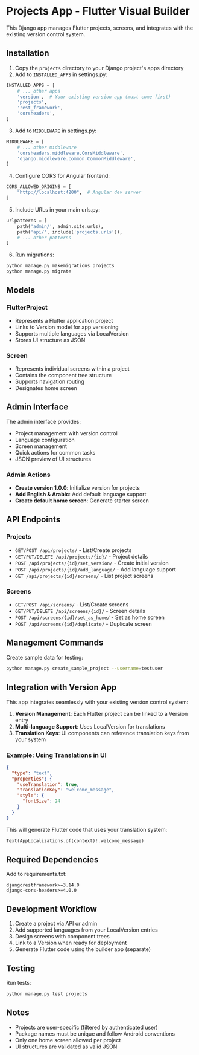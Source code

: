 # Projects App - Flutter Visual Builder

This Django app manages Flutter projects, screens, and integrates with the existing version control system.

## Installation

1. Copy the `projects` directory to your Django project's apps directory
2. Add to `INSTALLED_APPS` in settings.py:
```python
INSTALLED_APPS = [
    # ... other apps
    'version',  # Your existing version app (must come first)
    'projects',
    'rest_framework',
    'corsheaders',
]
```

3. Add to `MIDDLEWARE` in settings.py:
```python
MIDDLEWARE = [
    # ... other middleware
    'corsheaders.middleware.CorsMiddleware',
    'django.middleware.common.CommonMiddleware',
]
```

4. Configure CORS for Angular frontend:
```python
CORS_ALLOWED_ORIGINS = [
    "http://localhost:4200",  # Angular dev server
]
```

5. Include URLs in your main urls.py:
```python
urlpatterns = [
    path('admin/', admin.site.urls),
    path('api/', include('projects.urls')),
    # ... other patterns
]
```

6. Run migrations:
```bash
python manage.py makemigrations projects
python manage.py migrate
```

## Models

### FlutterProject
- Represents a Flutter application project
- Links to Version model for app versioning
- Supports multiple languages via LocalVersion
- Stores UI structure as JSON

### Screen
- Represents individual screens within a project
- Contains the component tree structure
- Supports navigation routing
- Designates home screen

## Admin Interface

The admin interface provides:
- Project management with version control
- Language configuration
- Screen management
- Quick actions for common tasks
- JSON preview of UI structures

### Admin Actions
- **Create version 1.0.0**: Initialize version for projects
- **Add English & Arabic**: Add default language support
- **Create default home screen**: Generate starter screen

## API Endpoints

### Projects
- `GET/POST /api/projects/` - List/Create projects
- `GET/PUT/DELETE /api/projects/{id}/` - Project details
- `POST /api/projects/{id}/set_version/` - Create initial version
- `POST /api/projects/{id}/add_language/` - Add language support
- `GET /api/projects/{id}/screens/` - List project screens

### Screens
- `GET/POST /api/screens/` - List/Create screens
- `GET/PUT/DELETE /api/screens/{id}/` - Screen details
- `POST /api/screens/{id}/set_as_home/` - Set as home screen
- `POST /api/screens/{id}/duplicate/` - Duplicate screen

## Management Commands

Create sample data for testing:
```bash
python manage.py create_sample_project --username=testuser
```

## Integration with Version App

This app integrates seamlessly with your existing version control system:

1. **Version Management**: Each Flutter project can be linked to a Version entry
2. **Multi-language Support**: Uses LocalVersion for translations
3. **Translation Keys**: UI components can reference translation keys from your system

### Example: Using Translations in UI

```json
{
  "type": "text",
  "properties": {
    "useTranslation": true,
    "translationKey": "welcome_message",
    "style": {
      "fontSize": 24
    }
  }
}
```

This will generate Flutter code that uses your translation system:
```dart
Text(AppLocalizations.of(context)!.welcome_message)
```

## Required Dependencies

Add to requirements.txt:
```
djangorestframework>=3.14.0
django-cors-headers>=4.0.0
```

## Development Workflow

1. Create a project via API or admin
2. Add supported languages from your LocalVersion entries
3. Design screens with component trees
4. Link to a Version when ready for deployment
5. Generate Flutter code using the builder app (separate)

## Testing

Run tests:
```bash
python manage.py test projects
```

## Notes

- Projects are user-specific (filtered by authenticated user)
- Package names must be unique and follow Android conventions
- Only one home screen allowed per project
- UI structures are validated as valid JSON